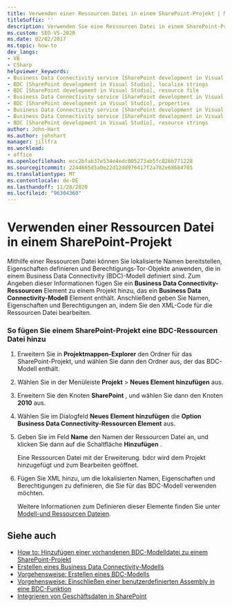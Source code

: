 ```yaml
---
title: Verwenden einer Ressourcen Datei in einem SharePoint-Projekt | Microsoft-Dokumentation
titleSuffix: ''
description: Verwenden Sie eine Ressourcen Datei in einem SharePoint-Projekt, damit Sie lokalisierte Namen bereitstellen, Eigenschaften definieren und Berechtigungen für Objekte anwenden können, die in einem BDC-Modell definiert sind.
ms.custom: SEO-VS-2020
ms.date: 02/02/2017
ms.topic: how-to
dev_langs:
- VB
- CSharp
helpviewer_keywords:
- Business Data Connectivity service [SharePoint development in Visual Studio], localize strings
- BDC [SharePoint development in Visual Studio], localize strings
- BDC [SharePoint development in Visual Studio], resource file
- Business Data Connectivity service [SharePoint development in Visual Studio], resource strings
- BDC [SharePoint development in Visual Studio], properties
- Business Data Connectivity service [SharePoint development in Visual Studio], properties
- Business Data Connectivity service [SharePoint development in Visual Studio], resource file
- BDC [SharePoint development in Visual Studio], resource strings
author: John-Hart
ms.author: johnhart
manager: jillfra
ms.workload:
- office
ms.openlocfilehash: ecc2bfab37e534e4edc005273ab5fc826b771228
ms.sourcegitcommit: 2244665d5a0e22d12dd976417f2a782e68684705
ms.translationtype: MT
ms.contentlocale: de-DE
ms.lasthandoff: 11/28/2020
ms.locfileid: "96304360"
---
```

# <a name="how-to-use-a-resource-file-in-a-sharepoint-project"></a>Verwenden einer Ressourcen Datei in einem SharePoint-Projekt

  Mithilfe einer Ressourcen Datei können Sie lokalisierte Namen bereitstellen, Eigenschaften definieren und Berechtigungs-Tor-Objekte anwenden, die in einem Business Data Connectivity (BDC)-Modell definiert sind. Zum Angeben dieser Informationen fügen Sie ein **Business Data Connectivity-Ressourcen** Element zu einem Projekt hinzu, das ein **Business Data Connectivity-Modell** Element enthält. Anschließend geben Sie Namen, Eigenschaften und Berechtigungen an, indem Sie den XML-Code für die Ressourcen Datei bearbeiten.

### <a name="to-add-a-bdc-resource-file-to-a-sharepoint-project"></a>So fügen Sie einem SharePoint-Projekt eine BDC-Ressourcen Datei hinzu

1. Erweitern Sie in **Projektmappen-Explorer** den Ordner für das SharePoint-Projekt, und wählen Sie dann den Ordner aus, der das BDC-Modell enthält.

2. Wählen Sie in der Menüleiste **Projekt** > **Neues Element hinzufügen** aus.

3. Erweitern Sie den Knoten **SharePoint** , und wählen Sie dann den Knoten **2010** aus.

4. Wählen Sie im Dialogfeld **Neues Element hinzufügen** die **Option Business Data Connectivity-Ressourcen Element** aus.

5. Geben Sie im Feld **Name** den Namen der Ressourcen Datei an, und klicken Sie dann auf die Schaltfläche **Hinzufügen** .

     Eine Ressourcen Datei mit der Erweiterung. bdcr wird dem Projekt hinzugefügt und zum Bearbeiten geöffnet.

6. Fügen Sie XML hinzu, um die lokalisierten Namen, Eigenschaften und Berechtigungen zu definieren, die Sie für das BDC-Modell verwenden möchten.

     Weitere Informationen zum Definieren dieser Elemente finden Sie unter [Modell-und Ressourcen Dateien](/previous-versions/office/developer/sharepoint-2010/aa674515(v=office.14)).

## <a name="see-also"></a>Siehe auch
- [How to: Hinzufügen einer vorhandenen BDC-Modelldatei zu einem SharePoint-Projekt](../sharepoint/how-to-add-an-existing-bdc-model-file-to-a-sharepoint-project.md)
- [Erstellen eines Business Data Connectivity-Modells](../sharepoint/creating-a-business-data-connectivity-model.md)
- [Vorgehensweise: Erstellen eines BDC-Modells](../sharepoint/how-to-create-a-bdc-model.md)
- [Vorgehensweise: Einschließen einer benutzerdefinierten Assembly in eine BDC-Funktion](../sharepoint/how-to-include-a-custom-assembly-in-a-bdc-feature.md)
- [Integrieren von Geschäftsdaten in SharePoint](../sharepoint/integrating-business-data-into-sharepoint.md)
